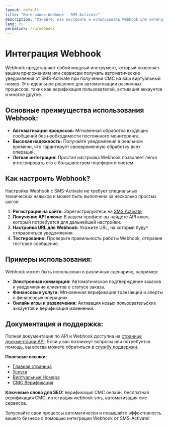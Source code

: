 ```yaml
---
layout: default
title: "Интеграция Webhook - SMS-Activate"
description: "Узнайте, как настроить и использовать Webhook для интеграции ваших виртуальных номеров с бизнес-системами."
lang: ru
permalink: /ru/webhook
---
```


# Интеграция Webhook

Webhook представляет собой мощный инструмент, который позволяет вашим приложениям или сервисам получать автоматические уведомления от SMS-Activate при получении СМС на ваш виртуальный номер. Это идеальное решение для автоматизации различных процессов, таких как верификация пользователей, активация аккаунтов и многое другое.

## Основные преимущества использования Webhook:

- **Автоматизация процессов:** Мгновенная обработка входящих сообщений без необходимости постоянного мониторинга.
- **Высокая надежность:** Получайте уведомления в реальном времени, что гарантирует своевременную обработку всех операций.
- **Легкая интеграция:** Простая настройка Webhook позволяет легко интегрировать его с большинством платформ и систем.

## Как настроить Webhook?

Настройка Webhook с SMS-Activate не требует специальных технических навыков и может быть выполнена за несколько простых шагов:

1. **Регистрация на сайте:** Зарегистрируйтесь на [SMS Activate](https://sms-activate.app).
2. **Получение API ключа:** В вашем профиле вы найдете API ключ, который потребуется для дальнейшей настройки.
3. **Настройка URL для Webhook:** Укажите URL, на который будут отправляться уведомления.
4. **Тестирование:** Проверьте правильность работы Webhook, отправив тестовое сообщение.

## Примеры использования:

Webhook может быть использован в различных сценариях, например:
- **Электронная коммерция:** Автоматическое подтверждение заказов и уведомление клиентов о статусе заказа.
- **Финансовые услуги:** Мгновенная верификация транзакций и алерты о финансовых операциях.
- **Онлайн игры и развлечения:** Активация новых пользовательских аккаунтов и верификация изменений.

## Документация и поддержка:

Полная документация по API и Webhook доступна на [странице документации API](/ru/api-documentation). Если у вас возникнут вопросы или потребуется помощь, вы всегда можете обратиться в [службу поддержки](/ru/support).

**Полезные ссылки:**
- [Главная страница](/ru/)
- [Услуги](/ru/services)
- [Виртуальные Номера](/ru/virtual-phone-numbers)
- [СМС Верификация](/ru/sms-verification)

**Ключевые слова для SEO:**
верификация СМС онлайн, бесплатная верификация СМС, интеграция webhook sms, автоматизация смс сервисов.

Запускайте свои процессы автоматически и повышайте эффективность вашего бизнеса с помощью интеграции Webhook от SMS-Activate!